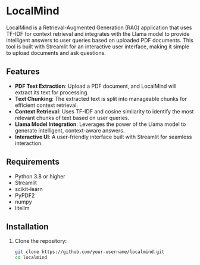 # LocalMind

LocalMind is a Retrieval-Augmented Generation (RAG) application that uses TF-IDF for context retrieval and integrates with the Llama model to provide intelligent answers to user queries based on uploaded PDF documents. This tool is built with Streamlit for an interactive user interface, making it simple to upload documents and ask questions.

## Features

- **PDF Text Extraction**: Upload a PDF document, and LocalMind will extract its text for processing.
- **Text Chunking**: The extracted text is split into manageable chunks for efficient context retrieval.
- **Context Retrieval**: Uses TF-IDF and cosine similarity to identify the most relevant chunks of text based on user queries.
- **Llama Model Integration**: Leverages the power of the Llama model to generate intelligent, context-aware answers.
- **Interactive UI**: A user-friendly interface built with Streamlit for seamless interaction.

## Requirements

- Python 3.8 or higher
- Streamlit
- scikit-learn
- PyPDF2
- numpy
- litellm

## Installation

1. Clone the repository:
   ```bash
   git clone https://github.com/your-username/localmind.git
   cd localmind
